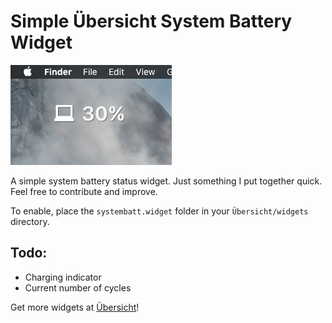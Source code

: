 # Simple Übersicht System Battery Widget

![Widget in action!](screenshot.png)

A simple system battery status widget. Just something I put together quick. Feel free to contribute and improve.

To enable, place the `systembatt.widget` folder in your `Übersicht/widgets` directory.

## Todo:
- Charging indicator
- Current number of cycles

Get more widgets at [Übersicht][1]!

[1]: http://tracesof.net/uebersicht-widgets/
